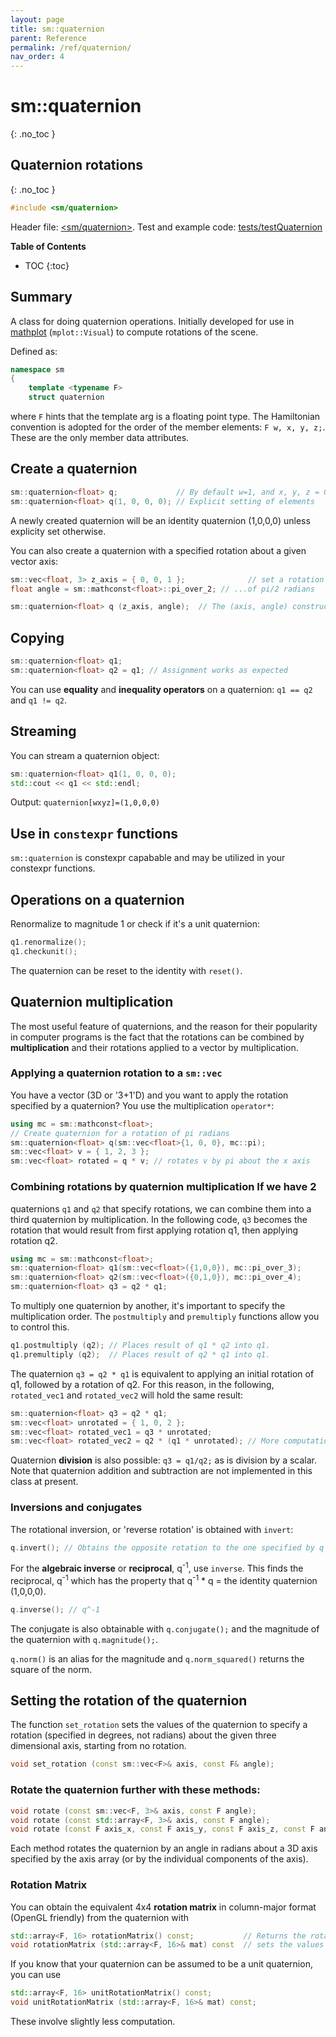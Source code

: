 ```yaml
---
layout: page
title: sm::quaternion
parent: Reference
permalink: /ref/quaternion/
nav_order: 4
---
```

# sm::quaternion
{: .no_toc }
## Quaternion rotations
{: .no_toc }

```c++
#include <sm/quaternion>
```
Header file: [<sm/quaternion>](https://github.com/sebsjames/maths/blob/main/sm/quaternion). Test and example code:  [tests/testQuaternion](https://github.com/sebsjames/maths/blob/main/tests/testQuaternion.cpp)

**Table of Contents**

- TOC
{:toc}

## Summary

A class for doing quaternion operations. Initially developed for use in [mathplot](https://github.com/sebsjames/mathplot) (`mplot::Visual`) to compute rotations of the scene.

Defined as:
```c++
namespace sm
{
    template <typename F>
    struct quaternion
```
where `F` hints that the template arg is a floating point type. The Hamiltonian convention is adopted for the order of the member elements: `F w, x, y, z;`. These are the only member data attributes.

## Create a quaternion

```c++
sm::quaternion<float> q;             // By default w=1, and x, y, z = 0;
sm::quaternion<float> q(1, 0, 0, 0); // Explicit setting of elements
```
A newly created quaternion will be an identity quaternion (1,0,0,0) unless explicity set otherwise.

You can also create a quaternion with a specified rotation about a given vector axis:
```c++
sm::vec<float, 3> z_axis = { 0, 0, 1 };              // set a rotation about the z axis...
float angle = sm::mathconst<float>::pi_over_2; // ...of pi/2 radians

sm::quaternion<float> q (z_axis, angle);  // The (axis, angle) constructor
```

## Copying
```c++
sm::quaternion<float> q1;
sm::quaternion<float> q2 = q1; // Assignment works as expected
```

You can use **equality** and **inequality operators** on a quaternion: `q1 == q2` and `q1 != q2`.

## Streaming

You can stream a quaternion object:
```c++
sm::quaternion<float> q1(1, 0, 0, 0);
std::cout << q1 << std::endl;
```
Output: `quaternion[wxyz]=(1,0,0,0)`

## Use in `constexpr` functions

`sm::quaternion` is constexpr capabable and may be utilized in your
constexpr functions.

## Operations on a quaternion

Renormalize to magnitude 1 or check if it's a unit quaternion:

```c++
q1.renormalize();
q1.checkunit();
```
The quaternion can be reset to the identity with `reset()`.

## Quaternion multiplication

The most useful feature of quaternions, and the reason for their popularity in computer programs is the fact that the rotations can be combined by **multiplication** and their rotations applied to a vector by multiplication.

### Applying a quaternion rotation to a `sm::vec`

You have a vector (3D or '3+1'D) and you want to apply the rotation specified by a quaternion? You use the multiplication `operator*`:

```c++
using mc = sm::mathconst<float>;
// Create quaternion for a rotation of pi radians
sm::quaternion<float> q(sm::vec<float>{1, 0, 0}, mc::pi);
sm::vec<float> v = { 1, 2, 3 };
sm::vec<float> rotated = q * v; // rotates v by pi about the x axis
```

### Combining rotations by quaternion multiplication If we have 2
quaternions `q1` and `q2` that specify rotations, we can combine them
into a third quaternion by multiplication. In the following code, `q3`
becomes the rotation that would result from first applying rotation
q1, then applying rotation q2.

```c++
using mc = sm::mathconst<float>;
sm::quaternion<float> q1(sm::vec<float>({1,0,0}), mc::pi_over_3);
sm::quaternion<float> q2(sm::vec<float>({0,1,0}), mc::pi_over_4);
sm::quaternion<float> q3 = q2 * q1;
```

To multiply one quaternion by another, it's important to specify the
multiplication order. The `postmultiply` and `premultiply` functions
allow you to control this.

```c++
q1.postmultiply (q2); // Places result of q1 * q2 into q1.
q1.premultiply (q2);  // Places result of q2 * q1 into q1.
```

The quaternion `q3 = q2 * q1` is equivalent to applying an initial rotation of q1, followed by a rotation of q2. For this reason, in the following, `rotated_vec1` and `rotated_vec2` will hold the same result:

```c++
sm::quaternion<float> q3 = q2 * q1;
sm::vec<float> unrotated = { 1, 0, 2 };
sm::vec<float> rotated_vec1 = q3 * unrotated;
sm::vec<float> rotated_vec2 = q2 * (q1 * unrotated); // More computation required
```

Quaternion **division** is also possible: `q3 = q1/q2;` as is division by a scalar. Note that quaternion addition and subtraction are not implemented in this class at present.

### Inversions and conjugates

The rotational inversion, or 'reverse rotation' is obtained with `invert`:
```c++
q.invert(); // Obtains the opposite rotation to the one specified by q
```
For the **algebraic inverse** or **reciprocal**, q<sup>-1</sup>, use `inverse`. This finds the reciprocal, q<sup>-1</sup> which has the property that q<sup>-1</sup> * q = the identity quaternion (1,0,0,0).

```c++
q.inverse(); // q^-1
```
The conjugate is also obtainable with `q.conjugate();` and the magnitude of the quaternion with `q.magnitude();`.

`q.norm()` is an alias for the magnitude and `q.norm_squared()` returns the square of the norm.

## Setting the rotation of the quaternion

The function `set_rotation` sets the values of the quaternion to specify a rotation
(specified in degrees, not radians) about the given three dimensional
axis, starting from no rotation.

```c++
void set_rotation (const sm::vec<F>& axis, const F& angle);
```

### Rotate the quaternion further with these methods:

```c++
void rotate (const sm::vec<F, 3>& axis, const F angle);
void rotate (const std::array<F, 3>& axis, const F angle);
void rotate (const F axis_x, const F axis_y, const F axis_z, const F angle)
```
Each method rotates the quaternion by an angle in radians about a 3D axis specified by the axis array (or by the individual components of the axis).

### Rotation Matrix

You can obtain the equivalent 4x4 **rotation matrix** in column-major format (OpenGL friendly) from the quaternion with
```c++
std::array<F, 16> rotationMatrix() const;           // Returns the rotation matrix
void rotationMatrix (std::array<F, 16>& mat) const  // sets the values in the passed-in matrix
```
If you know that your quaternion can be assumed to be a unit quaternion, you can use
```c++
std::array<F, 16> unitRotationMatrix() const;
void unitRotationMatrix (std::array<F, 16>& mat) const;
```
These involve slightly less computation.
